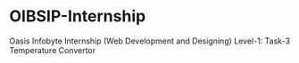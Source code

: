 # OIBSIP-Internship
Oasis Infobyte Internship (Web Development and Designing) Level-1: Task-3 Temperature Convertor
